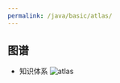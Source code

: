 ```yaml
---
permalink: /java/basic/atlas/
---
```


## 图谱

* 知识体系
![atlas](/knowledge/assets/images/java/basic/atlas/atlas.png)